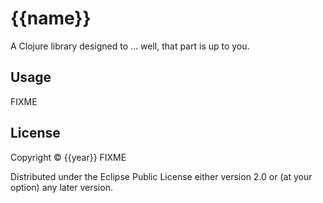 # {{name}}

A Clojure library designed to ... well, that part is up to you.

## Usage

FIXME

## License

Copyright © {{year}} FIXME

Distributed under the Eclipse Public License either version 2.0 or (at
your option) any later version.

